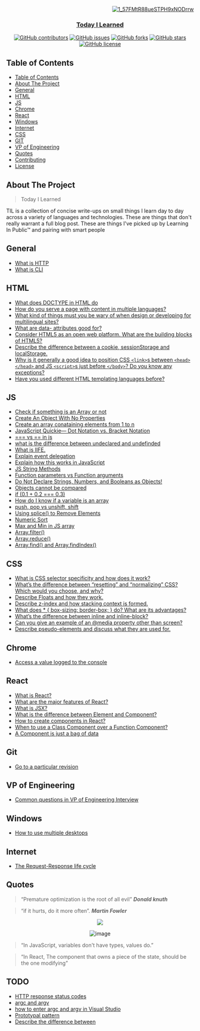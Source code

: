 <div align="right">
<a href="" rel="noopener">
  
![1_57FMtR88ueSTPH9xNODrrw](https://user-images.githubusercontent.com/40190772/80288368-df729180-8737-11ea-966e-015375f3092b.png)

  
</div>

<h3 align="center">Today I Learned</h3>

<div align="center">

[![GitHub contributors](https://img.shields.io/github/contributors/AbdallahHemdan/TIL)](https://github.com/AbdallahHemdan/TIL/contributors)
[![GitHub issues](https://img.shields.io/github/issues/AbdallahHemdan/TIL)](https://github.com/AbdallahHemdan/TIL/issues)
[![GitHub forks](https://img.shields.io/github/forks/AbdallahHemdan/TIL)](https://github.com/AbdallahHemdan/TIL/network)
[![GitHub stars](https://img.shields.io/github/stars/AbdallahHemdan/TIL)](https://github.com/AbdallahHemdan/TIL/stargazers)
[![GitHub license](https://img.shields.io/github/license/AbdallahHemdan/TIL)](https://github.com/AbdallahHemdan/TIL/blob/master/LICENSE)

</div>

## Table of Contents

- [Table of Contents](#table-of-contents)
- [About The Project](#about-the-project)
- [General](#general)
- [HTML](#html)
- [JS](#js)
- [Chrome](#chrome)
- [React](#react)
- [Windows](#windows)
- [Internet](#internet)
- [CSS](#css)
- [GIT](#git)
- [VP of Engineering](#vp-of-engineering)
- [Quotes](#quotes) 
- [Contributing](#contributing)
- [License](#license)


## About The Project

> Today I Learned

TIL is a collection of concise write-ups on small things I learn day to day across a variety of languages and technologies. These are things that don't really warrant a full blog post. These are things I've picked up by Learning In Public™ and pairing with smart people

## General
- [What is HTTP](https://www.w3schools.com/whatis/whatis_http.asp)
- [What is CLI](https://www.w3schools.com/whatis/whatis_cli.asp)

## HTML
- [What does DOCTYPE in HTML do](https://github.com/AbdallahHemdan/TIL/blob/master/HTML/1.%20What%20does%20DOCTYPE%20in%20HTML%20do.md)
- [How do you serve a page with content in multiple languages?](https://github.com/AbdallahHemdan/TIL/blob/master/HTML/2.%20How%20do%20you%20serve%20a%20page%20with%20content%20in%20multiple%20languages%3F.md)
- [What kind of things must you be wary of when design or developing for multilingual sites?](https://github.com/AbdallahHemdan/TIL/blob/master/HTML/3.%20What%20kind%20of%20things%20must%20you%20be%20wary%20of%20when%20design%20or%20developing%20for%20multilingual%20sites%3F.md)
- [What are data- attributes good for?](https://github.com/AbdallahHemdan/TIL/blob/master/HTML/4.%20What%20are%20data-%20attributes%20good%20for%3F.md)
- [Consider HTML5 as an open web platform. What are the building blocks of HTML5?](https://github.com/AbdallahHemdan/TIL/blob/master/HTML/5.%20Consider%20HTML5%20as%20an%20open%20web%20platform.%20What%20are%20the%20building%20blocks%20of%20HTML5%3F.md)
- [Describe the difference between a cookie, sessionStorage and localStorage.](https://github.com/AbdallahHemdan/TIL/blob/master/HTML/6.%20Describe%20the%20difference%20between%20a%20cookie%2C%20sessionStorage%20and%20localStorage.md)
- [Why is it generally a good idea to position CSS `<link>`s between `<head></head>` and JS `<script>`s just before `</body>`? Do you know any exceptions?](https://github.com/AbdallahHemdan/TIL/blob/master/HTML/7.%20Why%20is%20it%20generally%20a%20good%20idea%20to%20position%20CSS%20links%20between%20head%20and%20script%20tags.md)
- [Have you used different HTML templating languages before?](https://github.com/AbdallahHemdan/TIL/blob/master/HTML/8.%20Have%20you%20used%20different%20HTML%20templating%20languages%20before%3F.md)

## JS
- [Check if something is an Array or not](https://github.com/AbdallahHemdan/TIL/blob/master/JS/Check%20if%20something%20is%20an%20Array%20or%20not.md)
- [Create An Object With No Properties](https://github.com/AbdallahHemdan/TIL/blob/master/JS/Create%20An%20Object%20With%20No%20Properties.md)
- [Create an array conataining elements from 1 to n](https://github.com/AbdallahHemdan/TIL/blob/master/JS/Creating%20an%20array%20containing%20elements%20from%201%20to%20n.md)
- [JavaScript Quickie— Dot Notation vs. Bracket Notation](https://codeburst.io/javascript-quickie-dot-notation-vs-bracket-notation-333641c0f781)
- [=== vs == in js](https://github.com/AbdallahHemdan/TIL/blob/master/JS/4.%20%3D%3D%3D%20vs%20%3D%3D%20in%20js.md)
- [what is the difference between undeclared and undefinded](https://github.com/AbdallahHemdan/TIL/blob/master/JS/5.%20what%20is%20the%20difference%20between%20undeclared%20and%20undefinded%20in%20js.md)
- [What is IIFE.](https://github.com/AbdallahHemdan/TIL/blob/master/JS/6.%20What%20is%20IIFE.md)
- [Explain event delegation](https://github.com/AbdallahHemdan/TIL/blob/master/JS/7.%20Explain%20event%20delegation.md)
- [Explain how this works in JavaScript](https://github.com/AbdallahHemdan/TIL/blob/master/JS/8.%20Explain%20how%20this%20works%20in%20JavaScript.md)
- [JS String Methods](https://www.w3schools.com/js/js_string_methods.asp)
- [Function parameters vs Function arguments](https://github.com/AbdallahHemdan/TIL/blob/master/JS/9.%20Function%20parameters%20vs%20Function%20arguments%20.md)
- [Do Not Declare Strings, Numbers, and Booleans as Objects!](https://github.com/AbdallahHemdan/TIL/blob/master/JS/10.%20Do%20Not%20Declare%20Strings%2C%20Numbers%2C%20and%20Booleans%20as%20Objects.md)
- [Objects cannot be compared](https://github.com/AbdallahHemdan/TIL/blob/master/JS/11.%20%20Objects%20cannot%20be%20compared.md)
- [if (0.1 + 0.2 === 0.3)](https://github.com/AbdallahHemdan/TIL/blob/master/JS/12.%20if(0.1%20%2B%200.2%20%3D%3D%3D%200.3).md)
- [ How do I know if a variable is an array](https://github.com/AbdallahHemdan/TIL/blob/master/JS/13.%20How%20do%20I%20know%20if%20a%20variable%20is%20an%20array.md)
- [push, pop vs unshift, shift](https://github.com/AbdallahHemdan/TIL/blob/master/JS/14.%20push%2C%20pop%20vs%20unshift%2C%20shift.md)
- [Using splice() to Remove Elements](https://github.com/AbdallahHemdan/TIL/blob/master/JS/15.%20Using%20splice()%20to%20Remove%20Elements.md)
- [Numeric Sort](https://github.com/AbdallahHemdan/TIL/blob/master/JS/16.%20Numeric%20Sort.md)
- [Max and Min in JS array](https://github.com/AbdallahHemdan/TIL/blob/master/JS/17.%20Max%20and%20Min%20in%20JS%20array.md)
- [Array.filter()](https://github.com/AbdallahHemdan/TIL/blob/master/JS/18.%20Array.filter().md)
- [Array.reduce()](https://github.com/AbdallahHemdan/TIL/blob/master/JS/19.%20Array.reduce().md)
- [Array.find() and Array.findIndex()](https://github.com/AbdallahHemdan/TIL/blob/master/JS/20.%20Array.find()%20and%20Array.findIndex().md)

## CSS
- [What is CSS selector specificity and how does it work?](https://github.com/AbdallahHemdan/TIL/blob/master/CSS/1.%20What%20is%20CSS%20selector%20specificity%20and%20how%20does%20it%20work%3F.md)
- [What’s the difference between “resetting” and “normalizing” CSS? Which would you choose, and why?](https://github.com/AbdallahHemdan/TIL/blob/master/CSS/2.%20What's%20the%20difference%20between%20%22resetting%22%20and%20%22normalizing%22%20CSS%3F%20Which%20would%20you%20choose%2C%20and%20why%3F.md)
- [Describe Floats and how they work.](https://github.com/AbdallahHemdan/TIL/blob/master/CSS/3.%20Describe%20Floats%20and%20how%20they%20work.md)
- [Describe z-index and how stacking context is formed.](https://github.com/AbdallahHemdan/TIL/blob/master/CSS/4.%20Describe%20z-index%20and%20how%20stacking%20context%20is%20formed.md)
- [What does * { box-sizing: border-box; } do? What are its advantages?](https://github.com/AbdallahHemdan/TIL/blob/master/CSS/5.%20What%20does%20*%20%7B%20box-sizing:%20border-box%3B%20%7D%20do%3F%20What%20are%20its%20advantages%3F.md)
- [What’s the difference between inline and inline-block?](https://github.com/AbdallahHemdan/TIL/blob/master/CSS/6.%20What's%20the%20difference%20between%20inline%20and%20inline-block%3F.md)
- [Can you give an example of an @media property other than screen?](https://github.com/AbdallahHemdan/TIL/blob/master/CSS/7.%20%20Can%20you%20give%20an%20example%20of%20an%20%40media%20property%20other%20than%20screen%3F.md)
- [Describe pseudo-elements and discuss what they are used for.](https://github.com/AbdallahHemdan/TIL/blob/master/CSS/8.%20Describe%20pseudo-elements%20and%20discuss%20what%20they%20are%20used%20for.md)

## Chrome
- [Access a value logged to the console](https://github.com/AbdallahHemdan/TIL/blob/master/Chrome/Access%20a%20value%20logged%20to%20the%20console.md)

## React 
- [What is React?](https://github.com/AbdallahHemdan/TIL/blob/master/React/What%20is%20React%3F.md)
- [What are the major features of React?](https://github.com/AbdallahHemdan/TIL/blob/master/React/What%20are%20the%20major%20features%20of%20React%3F.md)
- [What is JSX?](https://github.com/AbdallahHemdan/TIL/blob/master/React/What%20is%20JSX%3F.md)
- [What is the difference between Element and Component?](https://github.com/AbdallahHemdan/TIL/blob/master/React/What%20is%20the%20difference%20between%20Element%20and%20Component%3F.md)
- [How to create components in React?](https://github.com/AbdallahHemdan/TIL/blob/master/React/How%20to%20create%20components%20in%20React%3F.md)
- [When to use a Class Component over a Function Component?](https://github.com/AbdallahHemdan/TIL/blob/master/React/When%20to%20use%20a%20Class%20Component%20over%20a%20Function%20Component%3F.md)
- [A Component is just a bag of data](https://github.com/AbdallahHemdan/TIL/blob/master/React/A%20Component%20is%20just%20a%20bag%20of%20data.md)

## Git
- [Go to a particular revision](https://github.com/AbdallahHemdan/TIL/blob/master/GIT/Go%20to%20particular%20revision.md)

## VP of Engineering
- [Common questions in VP of Engineering Interview](https://github.com/AbdallahHemdan/TIL/tree/master/VP%20of%20Engineering) 
## Windows
- [How to use multiple desktops](https://github.com/AbdallahHemdan/TIL/blob/master/Windows/How%20to%20use%20multiple%20desktops.md) 

## Internet
- [The Request-Response life cycle](https://github.com/AbdallahHemdan/TIL/blob/master/Internet/Request-Response%20life%20cycle.md)

## Quotes

> “Premature optimization is the root of all evil” **_Donald knuth_**

> “if it hurts, do it more often”. **_Martin Fowler_**

<div align="center">
  
  <img src="https://martinfowler.com/bliki/images/frequency-reduces-difficulty/graph.png" />

  ![image](https://user-images.githubusercontent.com/40190772/84452841-3b956480-ac57-11ea-8fdc-5b192e427302.png)
  
</div>

> “In JavaScript, variables don't have types, values do.”

> “In React, The component that owns a piece of the state, should be the one modifying”


## TODO
- [HTTP response status codes]()
- [argc and argv]()
- [how to enter argc and argv in Visual Studio]()
- [Prototypal pattern](https://frontendmasters.com/courses/getting-started-javascript-v2/prototypes/)
- [Describe the difference between <script>, <script async> and <script defer>.]()
## Contributing

> Contributions are what make the open source community such an amazing place to be learn, inspire, and create. Any contributions you make are **greatly appreciated**.

Check out our [contributing guidelines](https://github.com/AbdallahHemdan/TIL/blob/master/CONTRIBUTING.md) for ways to contribute.

 
## License

> This project is licensed under MIT License, See [License](https://github.com/AbdallahHemdan/TIL/blob/master/LICENSE) for more information ©AbdallahHemdan.
